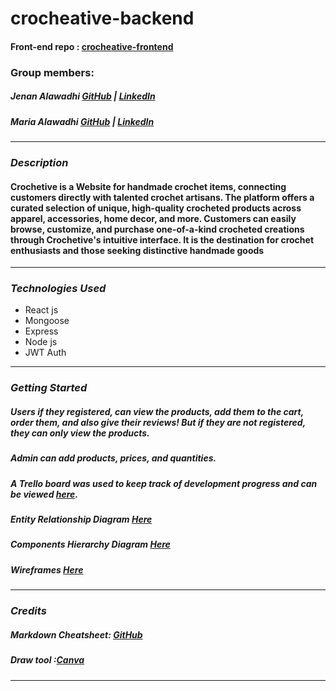 # crocheative-backend
#### Front-end repo : [crocheative-frontend](https://github.com/maria0alawadhi/crocheative-frontend)

### Group members:

##### Jenan Alawadhi [GitHub](https://github.com/jenanalawadhi1) | [LinkedIn](https://www.linkedin.com/in/jenan-alawadhi//)

##### Maria Alawadhi [GitHub](https://github.com/maria0alawadhi) | [LinkedIn](https://www.linkedin.com/in/marya-alawadhi/)

---

### **_Description_**

#### Crochetive is a Website for handmade crochet items, connecting customers directly with talented crochet artisans. The platform offers a curated selection of unique, high-quality crocheted products across apparel, accessories, home decor, and more. Customers can easily browse, customize, and purchase one-of-a-kind crocheted creations through Crochetive's intuitive interface. It is the destination for crochet enthusiasts and those seeking distinctive handmade goods

---

### **_Technologies Used_**

- React js
- Mongoose
- Express
- Node js
- JWT Auth

---

### **_Getting Started_**


##### Users if they registered, can view the products, add them to the cart, order them, and also give their reviews! But if they are not registered, they can only view the products.

#####  Admin can add products, prices, and quantities.

##### A Trello board was used to keep track of development progress and can be viewed [here](https://trello.com/b/EUQNvHfp/hotel-project).

##### Entity Relationship Diagram [Here](https://www.canva.com/design/DAGJmiMBaoQ/b-ww6jXGDT_mDnCM0x5SfQ/edit?utm_content=DAGJmiMBaoQ&utm_campaign=designshare&utm_medium=link2&utm_source=sharebutton)
##### Components Hierarchy Diagram [Here](https://www.canva.com/design/DAGJ5I7FmKc/3lBERCmkhgScyOALwObomw/edit?utm_content=DAGJ5I7FmKc&utm_campaign=designshare&utm_medium=link2&utm_source=sharebutton)
##### Wireframes [Here](https://www.canva.com/design/DAGJmWeh_O4/bWPaVnBbFH15WtfrqXVsKg/edit)
<!-- ##### a Draw.io diagram was used to illustrate the Entity Relationship Diagram (ERD) for the job application system project and can be viewed [here](https://www.canva.com/). -->

---

### **_Credits_**

##### Markdown Cheatsheet: [GitHub](https://guides.github.com/pdfs/markdown-cheatsheet-online.pdf)

##### Draw tool :[Canva](https://www.canva.com/)

---
